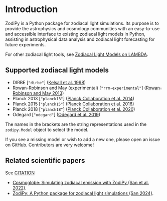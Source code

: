 # Introduction

ZodiPy is a Python package for zodiacal light simulations. Its purpose is to provide the astrophysics and cosmology communities with an easy-to-use and accessible interface to existing zodiacal light models in Python, assisting in astrophysical data analysis and zodiacal light forecasting for future experiments.

For other zodiacal light tools, see [Zodiacal Light Models on LAMBDA](https://lambda.gsfc.nasa.gov/product/foreground/fg_models.html).

## Supported zodiacal light models

- DIRBE [`"dirbe"`] ([Kelsall et al. 1998](https://ui.adsabs.harvard.edu/abs/1998ApJ...508...44K/abstract))
- Rowan-Robinson and May (experimental) [`"rrm-experimental"`] ([Rowan-Robinson and May 2013](https://ui.adsabs.harvard.edu/abs/2013MNRAS.429.2894R/abstract))
- Planck 2013 [`"planck13"`] ([Planck Collaboration et al. 2014](https://ui.adsabs.harvard.edu/abs/2014A%26A...571A..14P/abstract>))
- Planck 2015 [`"planck15"`] ([Planck Collaboration et al. 2016](https://ui.adsabs.harvard.edu/abs/2016A&A...594A...8P))
- Planck 2018 [`"planck18"`] ([Planck Collaboration et al. 2020](https://ui.adsabs.harvard.edu/abs/2020A&A...641A...3P))
- Odegard [`"odegard"`] ([Odegard et al. 2019](https://ui.adsabs.harvard.edu/abs/2019ApJ...877...40O/abstract))

The names in the brackets are the string representations used in the `zodipy.Model` object to select the model.

If you see a missing model or wish to add a new one, please open an issue on GitHub. Contributors are very welcome!


## Related scientific papers
See [CITATION](https://github.com/Cosmoglobe/zodipy/blob/main/CITATION.bib)

- [Cosmoglobe: Simulating zodiacal emission with ZodiPy (San et al. 2022)](https://arxiv.org/abs/2205.12962). 
- [ZodiPy: A Python package for zodiacal light simulations (San 2024)](https://joss.theoj.org/papers/10.21105/joss.06648#). 
